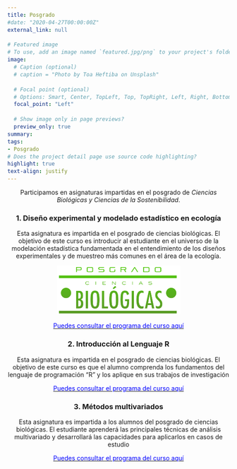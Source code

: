 ```yaml
---
title: Posgrado
#date: "2020-04-27T00:00:00Z"
external_link: null

# Featured image
# To use, add an image named `featured.jpg/png` to your project's folder. 
image: 
  # Caption (optional)
  # caption = "Photo by Toa Heftiba on Unsplash"

  # Focal point (optional)
  # Options: Smart, Center, TopLeft, Top, TopRight, Left, Right, BottomLeft, Bottom, BottomRight
  focal_point: "Left"

  # Show image only in page previews?
  preview_only: true
summary: 
tags:
- Posgrado
# Does the project detail page use source code highlighting?
highlight: true
text-align: justify
---
```

<center>

Participamos en asignaturas impartidas en el posgrado de *Ciencias Biológicas y Ciencias de la Sostenibilidad*.

### 1. Diseño experimental y modelado estadístico en ecología

Esta asignatura es impartida en el posgrado de ciencias biológicas. El objetivo de este curso es introducir al estudiante en el universo de la modelación estadística fundamentada en el entendimiento de los diseños
experimentales y de muestreo más comunes en el área de la ecología.

 ![](biologicas.png)

 [<span style="color:blue">Puedes consultar el programa del curso aquí</span>](http://pcbiol.posgrado.unam.mx/programas_cursos/2020-1/dise%C3%B1o_experimental_y_modelado_estadistico_en_ecologia.pdf)

### 2. Introducción al Lenguaje R

Esta asignatura es impartida en el posgrado de ciencias biológicas. El objetivo de este curso es que el alumno comprenda los fundamentos del lenguaje de programación “R” y los aplique en sus trabajos de investigación
 
 [<span style="color:blue">Puedes consultar el programa del curso aquí</span>](http://pcbiol.posgrado.unam.mx/programas_cursos/2020-2/introduccion_al_lenguaje__r.pdf)

###  3. Métodos multivariados

Esta asignatura es impartida a los alumnos del posgrado de ciencias biológicas. El estudiante aprenderá las principales técnicas de análisis multivariado y desarrollará las capacidades
para aplicarlos en casos de estudio

 [<span style="color:blue">Puedes consultar el programa del curso aquí</span>](http://pcbiol.posgrado.unam.mx/programas_cursos/2018-2/introduccion_al_estudio_de_los_metodos_multivariados.pdf)

</center>